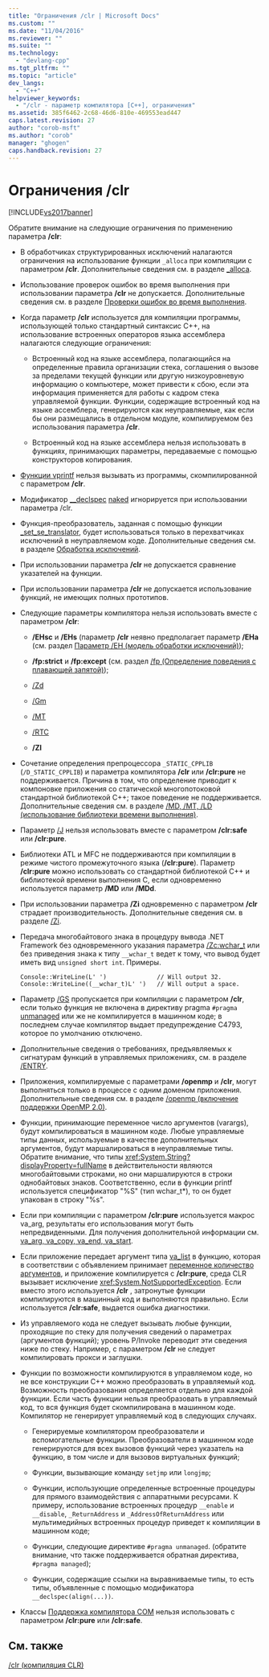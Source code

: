 ```yaml
---
title: "Ограничения /clr | Microsoft Docs"
ms.custom: ""
ms.date: "11/04/2016"
ms.reviewer: ""
ms.suite: ""
ms.technology: 
  - "devlang-cpp"
ms.tgt_pltfrm: ""
ms.topic: "article"
dev_langs: 
  - "C++"
helpviewer_keywords: 
  - "/clr - параметр компилятора [C++], ограничения"
ms.assetid: 385f6462-2c68-46d6-810e-469553ead447
caps.latest.revision: 27
author: "corob-msft"
ms.author: "corob"
manager: "ghogen"
caps.handback.revision: 27
---
```

# Ограничения /clr
[!INCLUDE[vs2017banner](../../assembler/inline/includes/vs2017banner.md)]

Обратите внимание на следующие ограничения по применению параметра **\/clr**:  
  
-   В обработчиках структурированных исключений налагаются ограничения на использование функции `_alloca` при компиляции с параметром **\/clr**.  Дополнительные сведения см. в разделе [\_alloca](../../c-runtime-library/reference/alloca.md).  
  
-   Использование проверок ошибок во время выполнения при использовании параметра **\/clr** не допускается.  Дополнительные сведения см. в разделе [Проверки ошибок во время выполнения](../Topic/How%20to:%20Use%20Native%20Run-Time%20Checks.md).  
  
-   Когда параметр **\/clr** используется для компиляции программы, использующей только стандартный синтаксис C\+\+, на использование встроенных операторов языка ассемблера налагаются следующие ограничения:  
  
    -   Встроенный код на языке ассемблера, полагающийся на определенные правила организации стека, соглашения о вызове за пределами текущей функции или другую низкоуровневую информацию о компьютере, может привести к сбою, если эта информация применяется для работы с кадром стека управляемой функции.  Функции, содержащие встроенный код на языке ассемблера, генерируются как неуправляемые, как если бы они размещались в отдельном модуле, компилируемом без использования параметра **\/clr**.  
  
    -   Встроенный код на языке ассемблера нельзя использовать в функциях, принимающих параметры, передаваемые с помощью конструкторов копирования.  
  
-   [Функции vprintf](../../c-runtime-library/vprintf-functions.md) нельзя вызывать из программы, скомпилированной с параметром **\/clr**.  
  
-   Модификатор [\_\_declspec](../../cpp/declspec.md) [naked](../Topic/naked%20\(C++\).md) игнорируется при использовании параметра \/clr.  
  
-   Функция\-преобразователь, заданная с помощью функции [\_set\_se\_translator](../../c-runtime-library/reference/set-se-translator.md), будет использоваться только в перехватчиках исключений в неуправляемом коде.  Дополнительные сведения см. в разделе [Обработка исключений](../../windows/exception-handling-cpp-component-extensions.md).  
  
-   При использовании параметра **\/clr** не допускается сравнение указателей на функции.  
  
-   При использовании параметра **\/clr** не допускается использование функций, не имеющих полных прототипов.  
  
-   Следующие параметры компилятора нельзя использовать вместе с параметром **\/clr**:  
  
    -   **\/EHsc** и **\/EHs** \(параметр **\/clr** неявно предполагает параметр **\/EHa** \(см. раздел [Параметр \/EH \(модель обработки исключений\)](../../build/reference/eh-exception-handling-model.md)\);  
  
    -   **\/fp:strict** и **\/fp:except** \(см. раздел [\/fp \(Определение поведения с плавающей запятой\)](../../build/reference/fp-specify-floating-point-behavior.md)\);  
  
    -   [\/Zd](../Topic/-Z7,%20-Zi,%20-ZI%20\(Debug%20Information%20Format\).md)  
  
    -   [\/Gm](../../build/reference/gm-enable-minimal-rebuild.md)  
  
    -   [\/MT](../../build/reference/md-mt-ld-use-run-time-library.md)  
  
    -   [\/RTC](../../build/reference/rtc-run-time-error-checks.md)  
  
    -   **\/ZI**  
  
-   Сочетание определения препроцессора `_STATIC_CPPLIB` \(`/D_STATIC_CPPLIB`\) и параметра компилятора **\/clr** или **\/clr:pure** не поддерживается.  Причина в том, что определение приводит к компоновке приложения со статической многопотоковой стандартной библиотекой C\+\+; такое поведение не поддерживается.  Дополнительные сведения см. в разделе [\/MD, \/MT, \/LD \(использование библиотеки времени выполнения\)](../../build/reference/md-mt-ld-use-run-time-library.md).  
  
-   Параметр [\/J](../../build/reference/j-default-char-type-is-unsigned.md) нельзя использовать вместе с параметром **\/clr:safe** или **\/clr:pure**.  
  
-   Библиотеки ATL и MFC не поддерживаются при компиляции в режиме чистого промежуточного языка \(**\/clr:pure**\).  Параметр **\/clr:pure** можно использовать со стандартной библиотекой C\+\+ и библиотекой времени выполнения C, если одновременно используется параметр **\/MD** или **\/MDd**.  
  
-   При использовании параметра **\/Zi** одновременно с параметром **\/clr** страдает производительность.  Дополнительные сведения см. в разделе [\/Zi](../Topic/-Z7,%20-Zi,%20-ZI%20\(Debug%20Information%20Format\).md).  
  
-   Передача многобайтового знака в процедуру вывода .NET Framework без одновременного указания параметра [\/Zc:wchar\_t](../../build/reference/zc-wchar-t-wchar-t-is-native-type.md) или без приведения знака к типу `__wchar_t` ведет к тому, что вывод будет иметь вид `unsigned short int`.  Примеры.  
  
    ```  
    Console::WriteLine(L' ')              // Will output 32.  
    Console::WriteLine((__wchar_t)L' ')   // Will output a space.  
    ```  
  
-   Параметр [\/GS](../Topic/-GS%20\(Buffer%20Security%20Check\).md) пропускается при компиляции с параметром **\/clr**, если только функция не включена в директиву pragma `#pragma` [unmanaged](../../preprocessor/managed-unmanaged.md) или же не компилируется в машинном коде; в последнем случае компилятор выдает предупреждение C4793, которое по умолчанию отключено.  
  
-   Дополнительные сведения о требованиях, предъявляемых к сигнатурам функций в управляемых приложениях, см. в разделе [\/ENTRY](../../build/reference/entry-entry-point-symbol.md).  
  
-   Приложения, компилируемые с параметрами **\/openmp** и **\/clr**, могут выполняться только в процессе с одним доменом приложения.  Дополнительные сведения см. в разделе [\/openmp \(включение поддержки OpenMP 2.0\)](../../build/reference/openmp-enable-openmp-2-0-support.md).  
  
-   Функции, принимающие переменное число аргументов \(varargs\), будут компилироваться в машинном коде.  Любые управляемые типы данных, используемые в качестве дополнительных аргументов, будут маршалироваться в неуправляемые типы.  Обратите внимание, что типы <xref:System.String?displayProperty=fullName> в действительности являются многобайтовыми строками, но они маршалируются в строки однобайтовых знаков.  Соответственно, если в функции printf используется спецификатор "%S" \(тип wchar\_t\*\), то он будет упакован в строку "%s".  
  
-   Если при компиляции с параметром **\/clr:pure** используется макрос va\_arg, результаты его использования могут быть непредвиденными.  Для получения дополнительной информации см. [va\_arg, va\_copy, va\_end, va\_start](../../c-runtime-library/reference/va-arg-va-copy-va-end-va-start.md).  
  
-   Если приложение передает аргумент типа [va\_list](../../c-runtime-library/reference/va-arg-va-copy-va-end-va-start.md) в функцию, которая в соответствии с объявлением принимает [переменное количество аргументов](../Topic/Variable%20Argument%20Lists.md), и приложение компилируется с **\/clr:pure**, среда CLR вызывает исключение <xref:System.NotSupportedException>.  Если вместо этого используется **\/clr** , затронутые функции компилируются в машинный код и выполняются правильно.  Если используется **\/clr:safe**, выдается ошибка диагностики.  
  
-   Из управляемого кода не следует вызывать любые функции, проходящие по стеку для получения сведений о параметрах \(аргументов функций\); уровень P\/Invoke переводит эти сведения ниже по стеку.  Например, с параметром **\/clr** не следует компилировать прокси и заглушки.  
  
-   Функции по возможности компилируются в управляемом коде, но не все конструкции C\+\+ можно преобразовать в управляемый код.  Возможность преобразования определяется отдельно для каждой функции.  Если часть функции нельзя преобразовать в управляемый код, то вся функция будет скомпилирована в машинном коде.  Компилятор не генерирует управляемый код в следующих случаях.  
  
    -   Генерируемые компилятором преобразователи и вспомогательные функции.  Преобразователи в машинном коде генерируются для всех вызовов функций через указатель на функцию, в том числе и для вызовов виртуальных функций;  
  
    -   Функции, вызывающие команду `setjmp` или `longjmp`;  
  
    -   Функции, использующие определенные встроенные процедуры для прямого взаимодействия с аппаратными ресурсами.  К примеру, использование встроенных процедур `__enable` и `__disable`, `_ReturnAddress` и `_AddressOfReturnAddress` или мультимедийных встроенных процедур приведет к компиляции в машинном коде;  
  
    -   Функции, следующие директиве `#pragma unmanaged`. \(обратите внимание, что также поддерживается обратная директива, `#pragma managed`\);  
  
    -   Функции, содержащие ссылки на выравниваемые типы, то есть типы, объявленные с помощью модификатора `__declspec(align(...))`.  
  
-   Классы [Поддержка компилятора COM](../Topic/Compiler%20COM%20Support.md) нельзя использовать с параметром **\/clr:pure** или **\/clr:safe**.  
  
## См. также  
 [\/clr \(компиляция CLR\)](../../build/reference/clr-common-language-runtime-compilation.md)